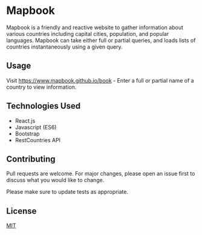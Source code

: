# Mapbook

Mapbook is a friendly and reactive website to gather information about various countries including capital cities, population,
and popular languages. Mapbook can take either full or partial queries, and loads lists of countries instantaneously using 
a given query.

## Usage

Visit https://www.mapbook.github.io/book - Enter a full or partial name of a country to view information.

## Technologies Used

* React.js
* Javascript (ES6)
* Bootstrap
* RestCountries API

## Contributing
Pull requests are welcome. For major changes, please open an issue first to discuss what you would like to change.

Please make sure to update tests as appropriate.

## License
[MIT](https://choosealicense.com/licenses/mit/)
